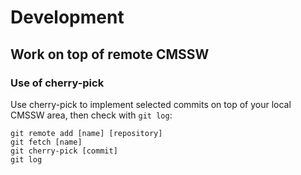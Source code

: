 # Development

## Work on top of remote CMSSW

### Use of cherry-pick

Use cherry-pick to implement selected commits on top of your local CMSSW area, then check with `git log`:
```
git remote add [name] [repository]
git fetch [name]
git cherry-pick [commit]
git log
```
